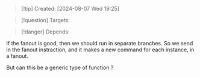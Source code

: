 
>[!tip] Created: [2024-08-07 Wed 19:25]

>[!question] Targets: 

>[!danger] Depends: 

If the fanout is good, then we should run in separate branches.
So we send in the fanout instraction, and it makes a new command for each instance, in a fanout.



But can this be a generic type of function ?